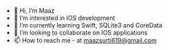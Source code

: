 - 👋 Hi, I’m Maaz
- 👀 I’m interested in IOS development
- 🌱 I’m currently learning Swift, SQLite3 and CoreData
- 💞️ I’m looking to collaborate on IOS applications
- 📫 How to reach me - at maazsurti619@gmail.com

<!---
Maaz112/Maaz112 is a ✨ special ✨ repository because its `README.md` (this file) appears on your GitHub profile.
You can click the Preview link to take a look at your changes.
--->
